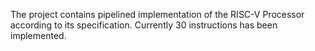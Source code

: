 The project contains pipelined implementation of the RISC-V Processor according to its specification.
Currently 30 instructions has been implemented.
